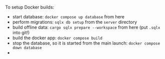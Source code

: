To setup Docker builds:
- start database: `docker compose up database` from here
- perform migrations: `sqlx db setup` from the `server` directory
- build offline data: `cargo sqlx prepare --workspace` from here (put `.sqlx` into git!)
- build the docker app: `docker compose build`
- stop the database, so it is started from the main launch: `docker compose down database`
- 